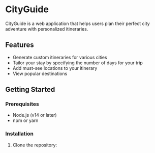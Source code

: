 # CityGuide

CityGuide is a web application that helps users plan their perfect city adventure with personalized itineraries.

## Features

- Generate custom itineraries for various cities
- Tailor your stay by specifying the number of days for your trip
- Add must-see locations to your itinerary
- View popular destinations

## Getting Started

### Prerequisites

- Node.js (v14 or later)
- npm or yarn

### Installation

1. Clone the repository:

